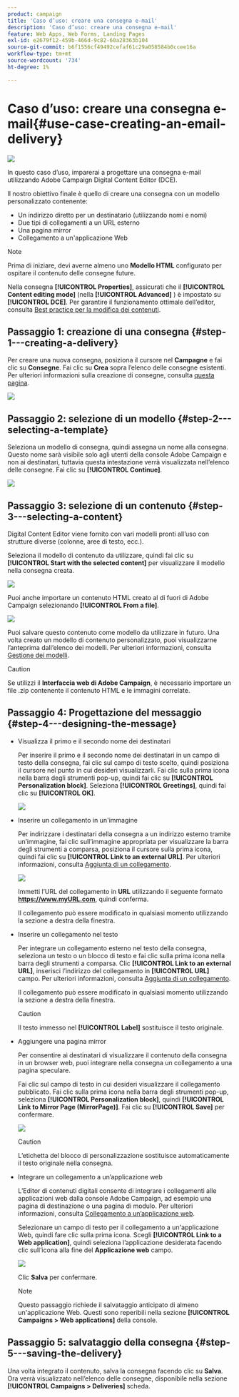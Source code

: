 ```yaml
---
product: campaign
title: 'Caso d’uso: creare una consegna e-mail'
description: 'Caso d’uso: creare una consegna e-mail'
feature: Web Apps, Web Forms, Landing Pages
exl-id: e2679f12-459b-466d-9c82-60a28363b104
source-git-commit: b6f1556cf49492cefaf61c29a058584b0ccee16a
workflow-type: tm+mt
source-wordcount: '734'
ht-degree: 1%

---
```


# Caso d’uso: creare una consegna e-mail{#use-case-creating-an-email-delivery}

![](../../assets/common.svg)

In questo caso d’uso, imparerai a progettare una consegna e-mail utilizzando Adobe Campaign Digital Content Editor (DCE).

Il nostro obiettivo finale è quello di creare una consegna con un modello personalizzato contenente:

* Un indirizzo diretto per un destinatario (utilizzando nomi e nomi)
* Due tipi di collegamenti a un URL esterno
* Una pagina mirror
* Collegamento a un&#39;applicazione Web

>[!NOTE]
>
>Prima di iniziare, devi averne almeno uno **Modello HTML** configurato per ospitare il contenuto delle consegne future.
>
>Nella consegna **[!UICONTROL Properties]**, assicurati che il **[!UICONTROL Content editing mode]** (nella **[!UICONTROL Advanced]** ) è impostato su **[!UICONTROL DCE]**. Per garantire il funzionamento ottimale dell’editor, consulta [Best practice per la modifica dei contenuti](content-editing-best-practices.md).

## Passaggio 1: creazione di una consegna {#step-1---creating-a-delivery}

Per creare una nuova consegna, posiziona il cursore nel **Campagne** e fai clic su **Consegne**. Fai clic su **Crea** sopra l’elenco delle consegne esistenti. Per ulteriori informazioni sulla creazione di consegne, consulta [questa pagina](../../delivery/using/about-email-channel.md).

![](assets/delivery_step_1.png)

## Passaggio 2: selezione di un modello {#step-2---selecting-a-template}

Seleziona un modello di consegna, quindi assegna un nome alla consegna. Questo nome sarà visibile solo agli utenti della console Adobe Campaign e non ai destinatari, tuttavia questa intestazione verrà visualizzata nell’elenco delle consegne. Fai clic su **[!UICONTROL Continue]**.

![](assets/dce_delivery_model.png)

## Passaggio 3: selezione di un contenuto {#step-3---selecting-a-content}

Digital Content Editor viene fornito con vari modelli pronti all’uso con strutture diverse (colonne, aree di testo, ecc.).

Seleziona il modello di contenuto da utilizzare, quindi fai clic su **[!UICONTROL Start with the selected content]** per visualizzare il modello nella consegna creata.

![](assets/dce_select_model.png)

Puoi anche importare un contenuto HTML creato al di fuori di Adobe Campaign selezionando **[!UICONTROL From a file]**.

![](assets/dce_select_from_file_template.png)

Puoi salvare questo contenuto come modello da utilizzare in futuro. Una volta creato un modello di contenuto personalizzato, puoi visualizzarne l’anteprima dall’elenco dei modelli. Per ulteriori informazioni, consulta [Gestione dei modelli](template-management.md).

>[!CAUTION]
>
>Se utilizzi il **Interfaccia web di Adobe Campaign**, è necessario importare un file .zip contenente il contenuto HTML e le immagini correlate.

## Passaggio 4: Progettazione del messaggio {#step-4---designing-the-message}

* Visualizza il primo e il secondo nome dei destinatari

   Per inserire il primo e il secondo nome dei destinatari in un campo di testo della consegna, fai clic sul campo di testo scelto, quindi posiziona il cursore nel punto in cui desideri visualizzarli. Fai clic sulla prima icona nella barra degli strumenti pop-up, quindi fai clic su **[!UICONTROL Personalization block]**. Seleziona **[!UICONTROL Greetings]**, quindi fai clic su **[!UICONTROL OK]**.

   ![](assets/dce_personalizationblock_greetings.png)

* Inserire un collegamento in un&#39;immagine

   Per indirizzare i destinatari della consegna a un indirizzo esterno tramite un’immagine, fai clic sull’immagine appropriata per visualizzare la barra degli strumenti a comparsa, posiziona il cursore sulla prima icona, quindi fai clic su **[!UICONTROL Link to an external URL]**. Per ulteriori informazioni, consulta [Aggiunta di un collegamento](editing-content.md#adding-a-link).

   ![](assets/dce_externalpage.png)

   Immetti l’URL del collegamento in **URL** utilizzando il seguente formato **https://www.myURL.com**, quindi conferma.

   Il collegamento può essere modificato in qualsiasi momento utilizzando la sezione a destra della finestra.

* Inserire un collegamento nel testo

   Per integrare un collegamento esterno nel testo della consegna, seleziona un testo o un blocco di testo e fai clic sulla prima icona nella barra degli strumenti a comparsa. Clic **[!UICONTROL Link to an external URL]**, inserisci l’indirizzo del collegamento in **[!UICONTROL URL]** campo. Per ulteriori informazioni, consulta [Aggiunta di un collegamento](editing-content.md#adding-a-link).

   Il collegamento può essere modificato in qualsiasi momento utilizzando la sezione a destra della finestra.

   >[!CAUTION]
   >
   >Il testo immesso nel **[!UICONTROL Label]** sostituisce il testo originale.

* Aggiungere una pagina mirror

   Per consentire ai destinatari di visualizzare il contenuto della consegna in un browser web, puoi integrare nella consegna un collegamento a una pagina speculare.

   Fai clic sul campo di testo in cui desideri visualizzare il collegamento pubblicato. Fai clic sulla prima icona nella barra degli strumenti pop-up, seleziona **[!UICONTROL Personalization block]**, quindi **[!UICONTROL Link to Mirror Page (MirrorPage)]**. Fai clic su **[!UICONTROL Save]** per confermare.

   ![](assets/dce_mirrorpage.png)

   >[!CAUTION]
   >
   >L’etichetta del blocco di personalizzazione sostituisce automaticamente il testo originale nella consegna.

* Integrare un collegamento a un’applicazione web

   L’Editor di contenuti digitali consente di integrare i collegamenti alle applicazioni web dalla console Adobe Campaign, ad esempio una pagina di destinazione o una pagina di modulo. Per ulteriori informazioni, consulta [Collegamento a un’applicazione web](editing-content.md#link-to-a-web-application).

   Selezionare un campo di testo per il collegamento a un&#39;applicazione Web, quindi fare clic sulla prima icona. Scegli **[!UICONTROL Link to a Web application]**, quindi seleziona l’applicazione desiderata facendo clic sull’icona alla fine del **Applicazione web** campo.

   ![](assets/dce_webapp.png)

   Clic **Salva** per confermare.

   >[!NOTE]
   >
   >Questo passaggio richiede il salvataggio anticipato di almeno un&#39;applicazione Web. Questi sono reperibili nella sezione **[!UICONTROL Campaigns > Web applications]** della console.

## Passaggio 5: salvataggio della consegna {#step-5---saving-the-delivery}

Una volta integrato il contenuto, salva la consegna facendo clic su **Salva**. Ora verrà visualizzato nell’elenco delle consegne, disponibile nella sezione **[!UICONTROL Campaigns > Deliveries]** scheda.
